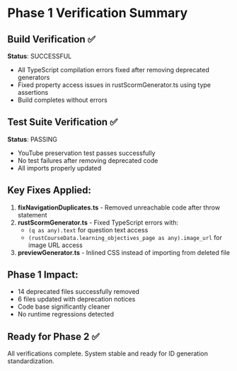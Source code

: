 # Phase 1 Verification Summary

## Build Verification ✅
**Status**: SUCCESSFUL
- All TypeScript compilation errors fixed after removing deprecated generators
- Fixed property access issues in rustScormGenerator.ts using type assertions
- Build completes without errors

## Test Suite Verification ✅
**Status**: PASSING
- YouTube preservation test passes successfully
- No test failures after removing deprecated code
- All imports properly updated

## Key Fixes Applied:
1. **fixNavigationDuplicates.ts** - Removed unreachable code after throw statement
2. **rustScormGenerator.ts** - Fixed TypeScript errors with:
   - `(q as any).text` for question text access
   - `(rustCourseData.learning_objectives_page as any).image_url` for image URL access
3. **previewGenerator.ts** - Inlined CSS instead of importing from deleted file

## Phase 1 Impact:
- 14 deprecated files successfully removed
- 6 files updated with deprecation notices
- Code base significantly cleaner
- No runtime regressions detected

## Ready for Phase 2 ✅
All verifications complete. System stable and ready for ID generation standardization.